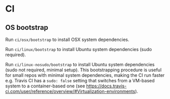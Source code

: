 # CI

## OS bootstrap

Run `ci/osx/bootstrap` to install OSX system dependencies.

Run `ci/linux/bootstrap` to install Ubuntu system dependencies (sudo required).

Run `ci/linux-nosudo/bootstrap` to install Ubuntu system dependencies (sudo not required, minimal setup).
This bootstrapping procedure is useful for small repos with minimal system dependencies, making the CI run faster
e.g. Travis CI has a `sudo: false` setting that switches from a VM-based system to a container-based one
(see https://docs.travis-ci.com/user/reference/overview/#Virtualization-environments).
